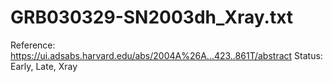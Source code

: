 # GRB030329-SN2003dh_Xray.txt

Reference: https://ui.adsabs.harvard.edu/abs/2004A%26A...423..861T/abstract
Status: Early, Late, Xray
